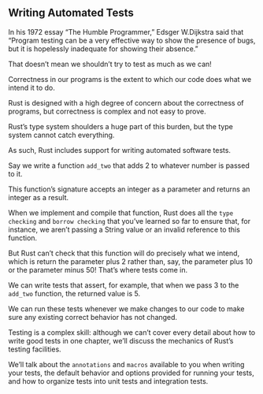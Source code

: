 
## Writing Automated Tests

In his 1972 essay “The Humble Programmer,” Edsger W.Dijkstra said that “Program testing can be a very effective way to show the presence of bugs, but it is hopelessly inadequate for showing their absence.” 

That doesn’t mean we shouldn’t try to test as much as we can!

Correctness in our programs is the extent to which our code does what we intend it to do.

Rust is designed with a high degree of concern about the correctness of programs, but correctness is complex and not easy to prove.

Rust’s type system shoulders a huge part of this burden, but the type system cannot catch everything.

As such, Rust includes support for writing automated software tests.


Say we write a function `add_two` that adds 2 to whatever number is passed to it.

This function’s signature accepts an integer as a parameter and returns an integer as a result.

When we implement and compile that function, Rust does all the `type checking` and `borrow checking` that you’ve learned so far to ensure that, for instance, we aren’t passing a String value or an invalid reference to this function.

But Rust can’t check that this function will do precisely what we intend, which is return the parameter plus 2 rather than, say, the parameter plus 10 or the parameter minus 50! That’s where tests come in.


We can write tests that assert, for example, that when we pass 3 to the `add_two` function, the returned value is 5.

We can run these tests whenever we make changes to our code to make sure any existing correct behavior has not changed.


Testing is a complex skill: although we can’t cover every detail about how to write good tests in one chapter, we’ll discuss the mechanics of Rust’s testing facilities.

We’ll talk about the `annotations` and `macros` available to you when writing your tests, the default behavior and options provided for running your tests, and how to organize tests into unit tests and integration tests.


